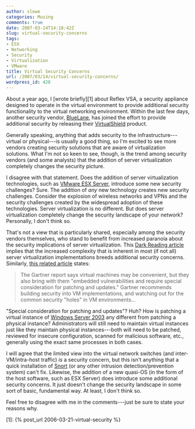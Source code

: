 ```yaml
---
author: slowe
categories: Musing
comments: true
date: 2007-03-14T14:18:42Z
slug: virtual-security-concerns
tags:
- ESX
- Networking
- Security
- Virtualization
- VMware
title: Virtual Security Concerns
url: /2007/03/14/virtual-security-concerns/
wordpress_id: 428
---
```


About a year ago, I [wrote briefly][1] about Reflex VSA, a security appliance designed to operate in the virtual environment to provide additional security functionality to the virtual networking environment. Within the last few days, another security vendor, [BlueLane](http://www.bluelane.com/), has joined the effort to provide additional security by releasing their [VirtualShield](http://www.bluelane.com/products/virtualshield/) product.

Generally speaking, anything that adds security to the infrastructure---virtual or physical---is usually a good thing, so I'm excited to see more vendors creating security solutions that are aware of virtualization solutions. What I'm not so keen to see, though, is the trend among security vendors (and some analysts) that the addition of server virtualization completely changes the security picture.

I disagree with that statement. Does the addition of server virtualization technologies, such as [VMware ESX Server](http://www.vmware.com/products/vi/esx/), introduce some new security challenges? Sure. The addition of _any_ new technology creates new security challenges. Consider the explosion of wireless networks and VPNs and the security challenges created by the widespread adoption of these technologies. Server virtualization is no different. But does server virtualization completely change the security landscape of your network? Personally, I don't think so.

That's not a view that is particularly shared, especially among the security vendors themselves, who stand to benefit from increased paranoia about the security implications of server virtualization. This [Dark Reading article](http://www.darkreading.com/document.asp?doc_id=117908) implies that the increased complexity that is inherent in most (if not all) server virtualization implementations breeds additional security concerns. Similarly, [this related article](http://www.darkreading.com/document.asp?doc_id=119187&WT.svl=news1_1) states:

>The Gartner report says virtual machines may be convenient, but they also bring with them "embedded vulnerabilities and require special consideration for patching and updates." Gartner recommends building security into VM implementations, and watching out for the common security "holes" in VM environments...

"Special consideration for patching and updates"? Huh? How is patching a virtual instance of [Windows Server 2003](http://www.microsoft.com/windowsserver/default.mspx) any different from patching a physical instance? Administrators will still need to maintain virtual instances just like they maintain physical instances---both will need to be patched, reviewed for insecure configuration, scanned for malicious software, etc., generally using the exact same processes in both cases.

I will agree that the limited view into the virtual network switches (and inter-VM/intra-host traffic) _is_ a security concern, but this isn't anything that a quick installation of [Snort](http://www.snort.org/) (or any other intrusion detection/prevention system) can't fix. Likewise, the addition of a new quasi-OS (in the form of the host software, such as ESX Server) does introduce some additional security concerns. It just doesn't change the security landscape in some sort of basic, fundamental way. At least, I don't think so.

Feel free to disagree with me in the comments---just be sure to state your reasons why.

[1]: {% post_url 2006-03-21-virtual-security %}
